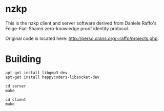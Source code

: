 # nzkp #

This is the nzkp client and server software derived from Daniele Raffo's Feige-Fiat-Shamir zero-knowledge
proof identity protocol.

Original code is located here:  http://perso.crans.org/~raffo/projects.php.

# Building #

```
apt-get install libgmp3-dev
apt-get install happycoders-libsocket-dev

cd server
make

cd client
make
```
